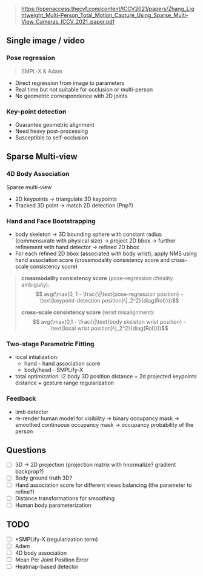 
> https://openaccess.thecvf.com/content/ICCV2021/papers/Zhang_Lightweight_Multi-Person_Total_Motion_Capture_Using_Sparse_Multi-View_Cameras_ICCV_2021_paper.pdf

## Single image / video

### Pose regression
> SMPL-X & Adam

- Direct regression from image to parameters
- Real time but not suitable for occlusion or multi-person
- No geometric correspondence with 2D joints

### Key-point detection
- Guarantee geometric alignment
- Need heavy post-processing
- Susceptible to self-occlusion

## Sparse Multi-view

### 4D Body Association

Sparse multi-view
- 2D keypoints -> triangulate 3D keypoints
- Tracked 3D point -> match 2D detection (Pnp?)

### Hand and Face Bootstrapping

- body skeleton -> 3D bounding sphere with constant radius (commensurate with physical size) -> project 2D bbox -> further refinement with hand detector -> refined 2D bbox
- For each refined 2D bbox (associated with body wrist), apply NMS using hand association score (crossmodality consistency score and cross-scale consistency score)
> **crossmodality consistency score** (pose-regression chirality ambiguity): 
> $$
avg(\max(0, 1 - \frac{\|\text{pose-regression position} - \text{keypoint-detection position}\|_2^2}{diag(RoI)}))$$
>
> **cross-scale consistency score** (wrist misalignment):
> $$
avg(\max(0,1 - \frac{\|\text{body skeleton wrist position} - \text{local wrist position}\|_2^2}{diag(RoI)}))$$

### Two-stage Parametric Fitting
- local intialization: 
    - hand - hand association score
    - body/head - SMPLify-X
- total optimization: l2 body 3D position distance + 2d projected keypoints distance + gesture range regularization

### Feedback
- limb detector
- re-render human model for visibility -> binary occupancy mask -> smoothed continuous occupancy mask -> occupancy probability of the person

## Questions
- [ ] 3D -> 2D projection (projection matrix with hnormalize? gradient backprop?)
- [ ] Body ground truth 3D?
- [ ] Hand association score for different views balancing (the parameter to refine?)
- [ ] Distance transformations for smoothing
- [ ] Human body parameterization

## TODO
- [ ] *SMPLify-X (regularization term)
- [ ] Adam
- [ ] 4D body association
- [ ] Mean Per Joint Position Error
- [ ] Heatmap-based detector
